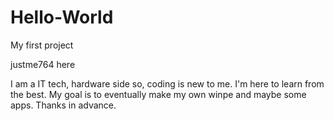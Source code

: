 # Hello-World
My first project

justme764 here

I am a IT tech, hardware side so, coding is new to me.  I'm here to learn from the best.
My goal is to eventually make my own winpe and maybe some apps. Thanks in advance.
